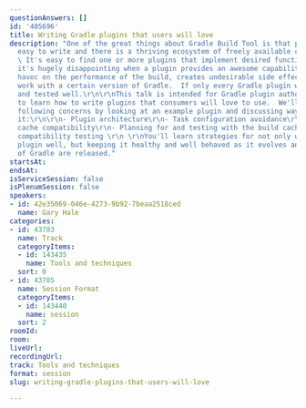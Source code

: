 ```yaml
---
questionAnswers: []
id: '405696'
title: Writing Gradle plugins that users will love
description: "One of the great things about Gradle Build Tool is that plugins are
  easy to write and there is a thriving ecosystem of freely available community plugins.
  \ It's easy to find one or more plugins that implement desired functionality, however,
  it's hugely disappointing when a plugin provides an awesome capability, but wreaks
  havoc on the performance of the build, creates undesirable side effects, or doesn't
  work with a certain version of Gradle.  If only every Gradle plugin was written
  and tested well.\r\n\r\nThis talk is intended for Gradle plugin authors who want
  to learn how to write plugins that consumers will love to use.  We'll explore the
  following concerns by looking at an example plugin and discussing ways to improve
  it:\r\n\r\n- Plugin architecture\r\n- Task configuration avoidance\r\n- Configuration
  cache compatibility\r\n- Planning for and testing with the build cache\r\n- Backwards
  compatibility testing \r\n \r\nYou'll learn strategies for not only writing your
  plugin well, but keeping it healthy and well behaved as it evolves and new versions
  of Gradle are released."
startsAt: 
endsAt: 
isServiceSession: false
isPlenumSession: false
speakers:
- id: 42e35069-046e-4273-9b92-7beaa2518ced
  name: Gary Hale
categories:
- id: 43783
  name: Track
  categoryItems:
  - id: 143435
    name: Tools and techniques
  sort: 0
- id: 43785
  name: Session Format
  categoryItems:
  - id: 143440
    name: session
  sort: 2
roomId: 
room: 
liveUrl: 
recordingUrl: 
track: Tools and techniques
format: session
slug: writing-gradle-plugins-that-users-will-love

---
```

